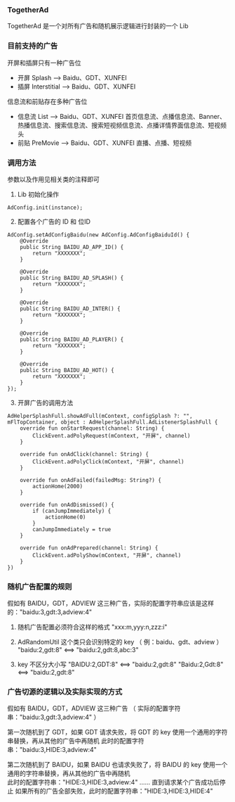 ### TogetherAd
TogetherAd 是一个对所有广告和随机展示逻辑进行封装的一个 Lib

### 目前支持的广告

开屏和插屏只有一种广告位
- 开屏 Splash --> Baidu、GDT、XUNFEI
- 插屏 Interstitial --> Baidu、GDT、XUNFEI

信息流和前贴存在多种广告位
- 信息流 List --> Baidu、GDT、XUNFEI
首页信息流、点播信息流、Banner、热播信息流、搜索信息流、搜索短视频信息流、点播详情界面信息流、短视频头
- 前贴 PreMovie --> Baidu、GDT、XUNFEI
直播、点播、短视频

### 调用方法
参数以及作用见相关类的注释即可

1. Lib 初始化操作
```
AdConfig.init(instance);
```

2. 配置各个广告的 ID 和 位ID
```
AdConfig.setAdConfigBaidu(new AdConfig.AdConfigBaiduId() {
    @Override
    public String BAIDU_AD_APP_ID() {
        return "XXXXXXX";
    }

    @Override
    public String BAIDU_AD_SPLASH() {
        return "XXXXXXX";
    }

    @Override
    public String BAIDU_AD_INTER() {
        return "XXXXXXX";
    }

    @Override
    public String BAIDU_AD_PLAYER() {
        return "XXXXXXX";
    }

    @Override
    public String BAIDU_AD_HOT() {
        return "XXXXXXX";
    }
});
```

3. 开屏广告的调用方法
```
AdHelperSplashFull.showAdFull(mContext, configSplash ?: "", mFlTopContainer, object : AdHelperSplashFull.AdListenerSplashFull {
    override fun onStartRequest(channel: String) {
        ClickEvent.adPolyRequest(mContext, "开屏", channel)
    }

    override fun onAdClick(channel: String) {
        ClickEvent.adPolyClick(mContext, "开屏", channel)
    }

    override fun onAdFailed(failedMsg: String?) {
        actionHome(2000)
    }

    override fun onAdDismissed() {
        if (canJumpImmediately) {
            actionHome(0)
        }
        canJumpImmediately = true
    }

    override fun onAdPrepared(channel: String) {
        ClickEvent.adPolyShow(mContext, "开屏", channel)
    }
})
```

### 随机广告配置的规则
假如有 BAIDU，GDT，ADVIEW 这三种广告，实际的配置字符串应该是这样的："baidu:3,gdt:3,adview:4" 

1. 随机广告配置必须符合这样的格式
"xxx:m,yyy:n,zzz:i"

2. AdRandomUtil 这个类只会识别特定的 key （ 例：baidu、gdt、adview ）
"baidu:2,gdt:8" <==>  "baidu:2,gdt:8,abc:3"

3. key 不区分大小写
"BAIDU:2,GDT:8" <==>  "baidu:2,gdt:8"
"Baidu:2,Gdt:8" <==>  "baidu:2,gdt:8"

### 广告切源的逻辑以及实际实现的方式
假如有 BAIDU，GDT，ADVIEW 这三种广告 （ 实际的配置字符串："baidu:3,gdt:3,adview:4" ） 

第一次随机到了 GDT，如果 GDT 请求失败，将 GDT 的 key 使用一个通用的字符串替换，再从其他的广告中再随机 
此时的配置字符串："baidu:3,HIDE:3,adview:4"

第二次随机到了 BAIDU，如果 BAIDU 也请求失败了，将 BAIDU 的 key 使用一个通用的字符串替换，再从其他的广告中再随机  
此时的配置字符串："HIDE:3,HIDE:3,adview:4"
......
直到请求某个广告成功后停止 
如果所有的广告全部失败，此时的配置字符串："HIDE:3,HIDE:3,HIDE:4"
